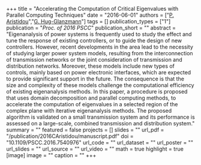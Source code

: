 +++
title = "Accelerating the Computation of Critical Eigenvalues with Parallel Computing Techniques"
date = "2016-06-01"
authors = ["[P. Aristidou](https://sps.cut.ac.cy/authors/p-aristidou)","[G. Hug-Glanzmann](https://scholar.google.com/citations?hl=en&user=dBT_MOAAAAAJ)"]
tags = []
publication_types = ["1"]
publication = "_Proc. of 2016 PSCC_"
publication_short = ""
abstract = "Eigenanalysis of power systems is frequently used to study the effect and tune the response of existing controllers, or to guide the design of new controllers. However, recent developments in the area lead to the necessity of studying larger power system models, resulting from the interconnection of transmission networks or the joint consideration of transmission and distribution networks. Moreover, these models include new types of controls, mainly based on power electronic interfaces, which are expected to provide significant support in the future. The consequence is that the size and complexity of these models challenge the computational efficiency of existing eigenanalysis methods. In this paper, a procedure is proposed that uses domain decomposition and parallel computing methods, to accelerate the computation of eigenvalues in a selected region of the complex plane with iterative eigenanalysis methods. The proposed algorithm is validated on a small transmission system and its performance is assessed on a large-scale, combined transmission and distribution system."
summary = ""
featured = false
projects = []
slides = ""
url_pdf = "/publication/2016CAristidou/manuscript.pdf"
doi = "10.1109/PSCC.2016.7540976"
url_code = ""
url_dataset = ""
url_poster = ""
url_slides = ""
url_source = ""
url_video = ""
math = true
highlight = true
[image]
image = ""
caption = ""
+++

